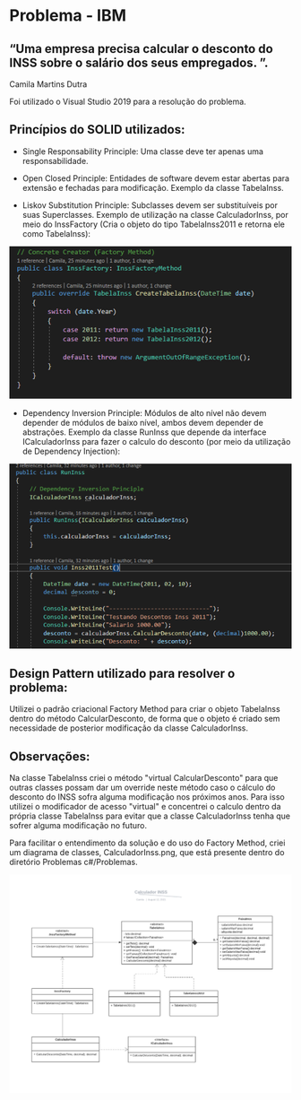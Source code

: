 # Problema - IBM

## “Uma empresa precisa calcular o desconto do INSS sobre o salário dos seus empregados. ”. 
Camila Martins Dutra


Foi utilizado o Visual Studio 2019 para a resolução do problema.


<h2>Princípios do SOLID utilizados:</h2>

* Single Responsability Principle: Uma classe deve ter apenas uma responsabilidade.

* Open Closed Principle: Entidades de software devem estar abertas para extensão e fechadas para modificação. Exemplo da classe TabelaInss.

* Liskov Substitution Principle: Subclasses devem ser substituíveis por suas Superclasses. Exemplo de utilização na classe CalculadorInss, por meio do InssFactory (Cria o objeto do tipo TabelaInss2011 e retorna ele como TabelaInss):

![LSP](LSP.png)
* Dependency Inversion Principle: Módulos de alto nível não devem depender de módulos de baixo nível, ambos devem depender de abstrações.  Exemplo da classe RunInss que depende da interface ICalculadorInss para fazer o calculo do desconto (por meio da utilização de Dependency Injection):

![DIP](DIP.png)


<h2>Design Pattern utilizado para resolver o problema: </h2>

Utilizei o padrão criacional Factory Method para criar o objeto TabelaInss dentro do método CalcularDesconto, de forma que o objeto é criado sem necessidade de posterior modificação da classe CalculadorInss. 


<h2>Observações:</h2>

Na classe TabelaInss criei o método "virtual CalcularDesconto" para que outras classes possam dar um override neste método caso o cálculo do desconto do INSS sofra alguma modificação nos próximos anos. Para isso utilizei o modificador de acesso "virtual" e concentrei o calculo dentro da própria classe TabelaInss para evitar que a classe CalculadorInss tenha que sofrer alguma modificação no futuro.


Para facilitar o entendimento da solução e do uso do Factory Method, criei um diagrama de classes, CalculadorInss.png, que está presente dentro do diretório Problemas c#/Problemas.


![CalculadorInss](CalculadorInss.png)